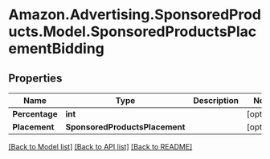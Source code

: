 # Amazon.Advertising.SponsoredProducts.Model.SponsoredProductsPlacementBidding

## Properties

Name | Type | Description | Notes
------------ | ------------- | ------------- | -------------
**Percentage** | **int** |  | [optional] 
**Placement** | **SponsoredProductsPlacement** |  | [optional] 

[[Back to Model list]](../README.md#documentation-for-models) [[Back to API list]](../README.md#documentation-for-api-endpoints) [[Back to README]](../README.md)

